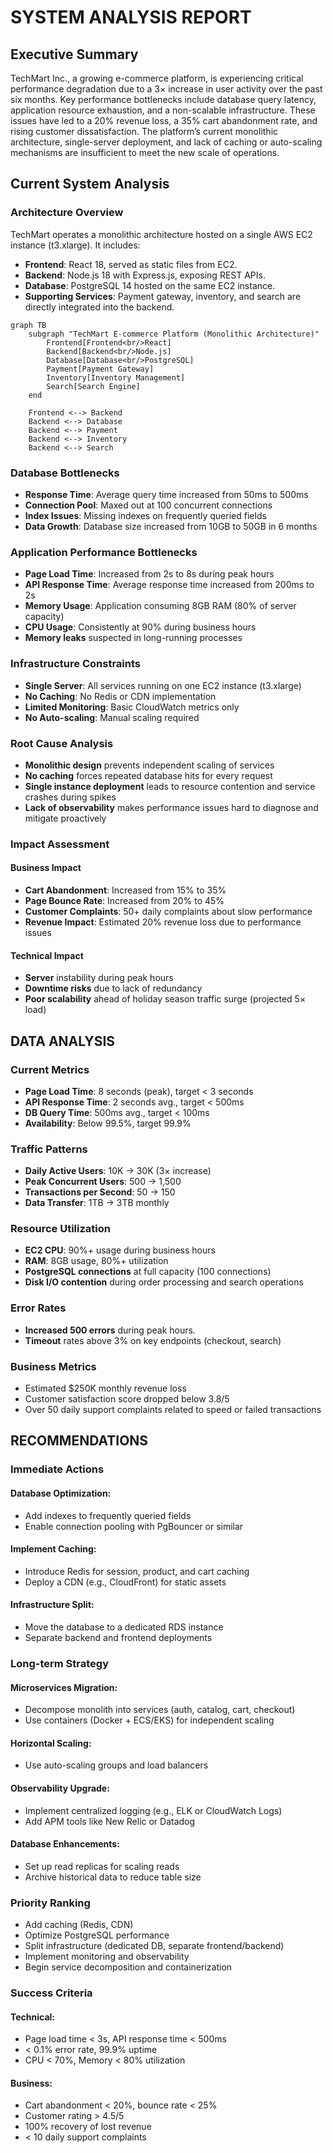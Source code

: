 # SYSTEM ANALYSIS REPORT

## Executive Summary

TechMart Inc., a growing e-commerce platform, is experiencing critical performance degradation due to a 3× increase in user activity over the past six months. Key performance bottlenecks include database query latency, application resource exhaustion, and a non-scalable infrastructure. These issues have led to a 20% revenue loss, a 35% cart abandonment rate, and rising customer dissatisfaction. The platform’s current monolithic architecture, single-server deployment, and lack of caching or auto-scaling mechanisms are insufficient to meet the new scale of operations.


## Current System Analysis
### Architecture Overview
TechMart operates a monolithic architecture hosted on a single AWS EC2 instance (t3.xlarge). It includes:
- **Frontend**: React 18, served as static files from EC2.
- **Backend**: Node.js 18 with Express.js, exposing REST APIs.
- **Database**: PostgreSQL 14 hosted on the same EC2 instance.
- **Supporting Services**: Payment gateway, inventory, and search are directly integrated into the backend.


```mermaid
graph TB
    subgraph "TechMart E-commerce Platform (Monolithic Architecture)"
        Frontend[Frontend<br/>React]
        Backend[Backend<br/>Node.js]
        Database[Database<br/>PostgreSQL]
        Payment[Payment Gateway]
        Inventory[Inventory Management]
        Search[Search Engine]
    end
    
    Frontend <--> Backend
    Backend <--> Database
    Backend <--> Payment
    Backend <--> Inventory
    Backend <--> Search
```
### Database Bottlenecks
- **Response Time**: Average query time increased from 50ms to 500ms
- **Connection Pool**: Maxed out at 100 concurrent connections
- **Index Issues**: Missing indexes on frequently queried fields
- **Data Growth**: Database size increased from 10GB to 50GB in 6 months

### Application Performance Bottlenecks
- **Page Load Time**: Increased from 2s to 8s during peak hours
- **API Response Time**: Average response time increased from 200ms to 2s
- **Memory Usage**: Application consuming 8GB RAM (80% of server capacity)
- **CPU Usage**: Consistently at 90% during business hours
- **Memory leaks** suspected in long-running processes

### Infrastructure Constraints
- **Single Server**: All services running on one EC2 instance (t3.xlarge)
- **No Caching**: No Redis or CDN implementation
- **Limited Monitoring**: Basic CloudWatch metrics only
- **No Auto-scaling**: Manual scaling required

### Root Cause Analysis
- **Monolithic design** prevents independent scaling of services
- **No caching** forces repeated database hits for every request
- **Single instance deployment** leads to resource contention and service crashes during spikes
- **Lack of observability** makes performance issues hard to diagnose and mitigate proactively

### Impact Assessment
#### Business Impact
- **Cart Abandonment**: Increased from 15% to 35%
- **Page Bounce Rate**: Increased from 20% to 45%
- **Customer Complaints**: 50+ daily complaints about slow performance
- **Revenue Impact**: Estimated 20% revenue loss due to performance issues

#### Technical Impact
- **Server** instability during peak hours
- **Downtime risks** due to lack of redundancy
- **Poor scalability** ahead of holiday season traffic surge (projected 5× load)

## DATA ANALYSIS
### Current Metrics
- **Page Load Time**: 8 seconds (peak), target < 3 seconds
- **API Response Time**: 2 seconds avg., target < 500ms
- **DB Query Time**: 500ms avg., target < 100ms
- **Availability**: Below 99.5%, target 99.9%

### Traffic Patterns
- **Daily Active Users**: 10K → 30K (3× increase)
- **Peak Concurrent Users**: 500 → 1,500
- **Transactions per Second**: 50 → 150
- **Data Transfer**: 1TB → 3TB monthly
  
### Resource Utilization
- **EC2 CPU**: 90%+ usage during business hours
- **RAM**: 8GB usage, 80%+ utilization
- **PostgreSQL connections** at full capacity (100 connections)
- **Disk I/O contention** during order processing and search operations

### Error Rates
- **Increased 500 errors** during peak hours.
- **Timeout** rates above 3% on key endpoints (checkout, search)

### Business Metrics
- Estimated $250K monthly revenue loss
- Customer satisfaction score dropped below 3.8/5
- Over 50 daily support complaints related to speed or failed transactions


## RECOMMENDATIONS
### Immediate Actions
#### Database Optimization:
- Add indexes to frequently queried fields
- Enable connection pooling with PgBouncer or similar

#### Implement Caching:
- Introduce Redis for session, product, and cart caching
- Deploy a CDN (e.g., CloudFront) for static assets

#### Infrastructure Split:
- Move the database to a dedicated RDS instance
- Separate backend and frontend deployments

### Long-term Strategy
#### Microservices Migration:
- Decompose monolith into services (auth, catalog, cart, checkout)
- Use containers (Docker + ECS/EKS) for independent scaling

#### Horizontal Scaling:
- Use auto-scaling groups and load balancers

#### Observability Upgrade:
- Implement centralized logging (e.g., ELK or CloudWatch Logs)
- Add APM tools like New Relic or Datadog

#### Database Enhancements:
- Set up read replicas for scaling reads
- Archive historical data to reduce table size
  
### Priority Ranking
- Add caching (Redis, CDN)
- Optimize PostgreSQL performance
- Split infrastructure (dedicated DB, separate frontend/backend)
- Implement monitoring and observability
- Begin service decomposition and containerization

### Success Criteria
#### Technical:
- Page load time < 3s, API response time < 500ms
- < 0.1% error rate, 99.9% uptime
- CPU < 70%, Memory < 80% utilization

#### Business:
- Cart abandonment < 20%, bounce rate < 25%
- Customer rating > 4.5/5
- 100% recovery of lost revenue
- < 10 daily support complaints
